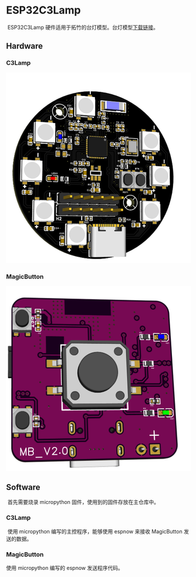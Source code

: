 # ESP32C3Lamp

​	ESP32C3Lamp 硬件适用于拓竹的台灯模型。台灯模型[下载链接](https://makerworld.com/zh/models/13717?from=search#profileId-13429)。

## Hardware



### C3Lamp

![](C3LAMP.png)

### MagicButton

![MagicButton.png](MagicButton.png)



## Software

​    首先需要烧录 micropython 固件，使用到的固件存放在主仓库中。

### C3Lamp

​	使用 micropython 编写的主控程序，能够使用 espnow 来接收 MagicButton 发送的数据。

### MagicButton

  使用 micropython 编写的 espnow 发送程序代码。



